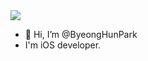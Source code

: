 <img src="https://capsule-render.vercel.app/api?type=waving&color=auto&height=200&section=header&text=ByeongHunPark&fontSize=90" />

- 👋 Hi, I’m @ByeongHunPark
- I'm iOS developer.

<!---
ByeongHunPark/ByeongHunPark is a ✨ special ✨ repository because its `README.md` (this file) appears on your GitHub profile.
You can click the Preview link to take a look at your changes.
--->


